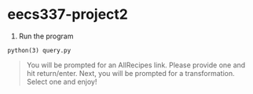 # eecs337-project2

1. Run the program

```
python(3) query.py
```

> You will be prompted for an AllRecipes link. Please provide one and hit return/enter. Next, you will be prompted for a transformation. Select one and enjoy! 


